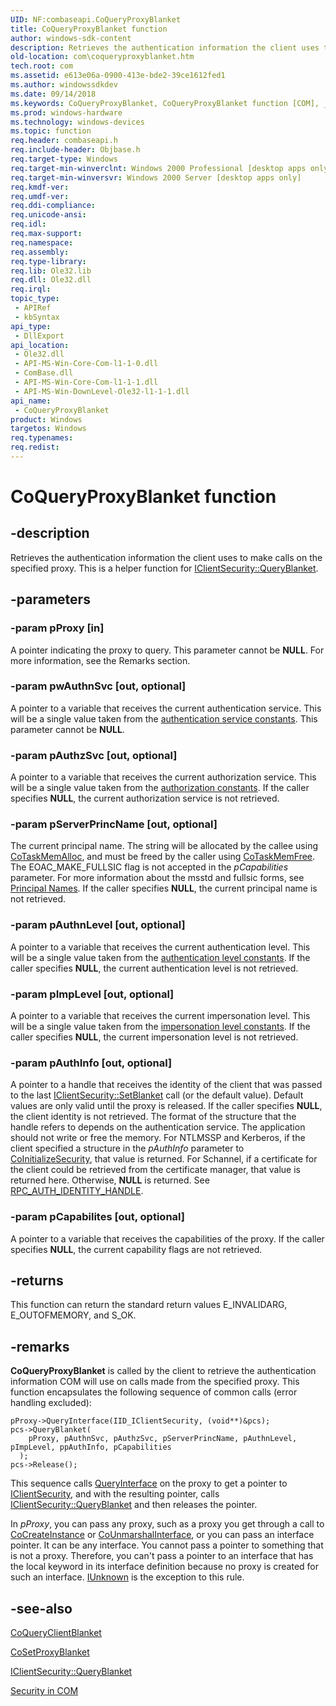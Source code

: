 ```yaml
---
UID: NF:combaseapi.CoQueryProxyBlanket
title: CoQueryProxyBlanket function
author: windows-sdk-content
description: Retrieves the authentication information the client uses to make calls on the specified proxy.
old-location: com\coqueryproxyblanket.htm
tech.root: com
ms.assetid: e613e06a-0900-413e-bde2-39ce1612fed1
ms.author: windowssdkdev
ms.date: 09/14/2018
ms.keywords: CoQueryProxyBlanket, CoQueryProxyBlanket function [COM], _com_CoQueryProxyBlanket, com.coqueryproxyblanket, combaseapi/CoQueryProxyBlanket
ms.prod: windows-hardware
ms.technology: windows-devices
ms.topic: function
req.header: combaseapi.h
req.include-header: Objbase.h
req.target-type: Windows
req.target-min-winverclnt: Windows 2000 Professional [desktop apps only]
req.target-min-winversvr: Windows 2000 Server [desktop apps only]
req.kmdf-ver: 
req.umdf-ver: 
req.ddi-compliance: 
req.unicode-ansi: 
req.idl: 
req.max-support: 
req.namespace: 
req.assembly: 
req.type-library: 
req.lib: Ole32.lib
req.dll: Ole32.dll
req.irql: 
topic_type:
 - APIRef
 - kbSyntax
api_type:
 - DllExport
api_location:
 - Ole32.dll
 - API-MS-Win-Core-Com-l1-1-0.dll
 - ComBase.dll
 - API-MS-Win-Core-Com-l1-1-1.dll
 - API-MS-Win-DownLevel-Ole32-l1-1-1.dll
api_name:
 - CoQueryProxyBlanket
product: Windows
targetos: Windows
req.typenames: 
req.redist: 
---
```


# CoQueryProxyBlanket function


## -description


Retrieves the authentication information the client uses to make calls on the specified proxy. This is a helper function for <a href="https://msdn.microsoft.com/en-us/library/ms687312(v=VS.85).aspx">IClientSecurity::QueryBlanket</a>.



## -parameters




### -param pProxy [in]

A pointer indicating the proxy to query. This parameter cannot be <b>NULL</b>. For more information, see the Remarks section.


### -param pwAuthnSvc [out, optional]

A pointer to a variable that receives the current authentication service. This will be a single value taken from the <a href="https://msdn.microsoft.com/en-us/library/ms692656(v=VS.85).aspx">authentication service constants</a>. This parameter cannot be <b>NULL</b>.


### -param pAuthzSvc [out, optional]

A pointer to a variable that receives the current authorization service. This will be a single value taken from the <a href="https://msdn.microsoft.com/en-us/library/ms690276(v=VS.85).aspx">authorization constants</a>. If the caller specifies <b>NULL</b>, the current authorization service is not retrieved.


### -param pServerPrincName [out, optional]

The current principal name. The string will be allocated by the callee using <a href="https://msdn.microsoft.com/en-us/library/ms692727(v=VS.85).aspx">CoTaskMemAlloc</a>, and must be freed by the caller using <a href="https://msdn.microsoft.com/en-us/library/ms680722(v=VS.85).aspx">CoTaskMemFree</a>. The EOAC_MAKE_FULLSIC flag is not accepted in the <i>pCapabilities</i> parameter. For more information about the msstd and fullsic forms, see <a href="https://msdn.microsoft.com/en-us/library/Aa374385(v=VS.85).aspx">Principal Names</a>. If the caller specifies <b>NULL</b>, the current principal name is not retrieved.


### -param pAuthnLevel [out, optional]

A pointer to a variable that receives the current authentication level. This will be a single value taken from the <a href="https://msdn.microsoft.com/en-us/library/ms678435(v=VS.85).aspx">authentication level constants</a>. If the caller specifies <b>NULL</b>, the current authentication level is not retrieved.


### -param pImpLevel [out, optional]

A pointer to a variable that receives the current impersonation level. This will be a single value taken from the <a href="https://msdn.microsoft.com/en-us/library/ms693790(v=VS.85).aspx">impersonation level constants</a>. If the caller specifies <b>NULL</b>, the current impersonation level is not retrieved.


### -param pAuthInfo [out, optional]

A pointer to a handle that receives the identity of the client that was passed to the last <a href="https://msdn.microsoft.com/en-us/library/ms691255(v=VS.85).aspx">IClientSecurity::SetBlanket</a> call (or the default value). Default values are only valid until the proxy is released. If the caller specifies <b>NULL</b>, the client identity is not retrieved. The format of the structure that the handle refers to depends on the authentication service. The application should not write or free the memory. For NTLMSSP and Kerberos, if the client specified a structure in the <i>pAuthInfo</i> parameter to <a href="https://msdn.microsoft.com/en-us/library/ms693736(v=VS.85).aspx">CoInitializeSecurity</a>, that value is returned. For Schannel, if a certificate for the client could be retrieved from the certificate manager, that value is returned here. Otherwise, <b>NULL</b> is returned. See <a href="https://msdn.microsoft.com/en-us/library/Aa378492(v=VS.85).aspx">RPC_AUTH_IDENTITY_HANDLE</a>.


### -param pCapabilites [out, optional]

A pointer to a variable that receives the capabilities of the proxy. If the caller specifies <b>NULL</b>, the current capability flags are not retrieved.


## -returns



This function can return the standard return values E_INVALIDARG, E_OUTOFMEMORY, and S_OK.




## -remarks



<b>CoQueryProxyBlanket</b> is called by the client to retrieve the authentication information COM will use on calls made from the specified proxy. This function encapsulates the following sequence of common calls (error handling excluded):



<pre class="syntax" xml:space="preserve"><code>pProxy-&gt;QueryInterface(IID_IClientSecurity, (void**)&amp;pcs);
pcs-&gt;QueryBlanket(
    pProxy, pAuthnSvc, pAuthzSvc, pServerPrincName, pAuthnLevel, pImpLevel, ppAuthInfo, pCapabilities
  );
pcs-&gt;Release();
</code></pre>
This sequence calls <a href="https://msdn.microsoft.com/en-us/library/ms682521(v=VS.85).aspx">QueryInterface</a> on the proxy to get a pointer to <a href="https://msdn.microsoft.com/en-us/library/ms683964(v=VS.85).aspx">IClientSecurity</a>, and with the resulting pointer, calls <a href="https://msdn.microsoft.com/en-us/library/ms687312(v=VS.85).aspx">IClientSecurity::QueryBlanket</a> and then releases the pointer.

In <i>pProxy</i>, you can pass any proxy, such as a proxy you get through a call to <a href="https://msdn.microsoft.com/en-us/library/ms686615(v=VS.85).aspx">CoCreateInstance</a> or <a href="https://msdn.microsoft.com/en-us/library/ms693382(v=VS.85).aspx">CoUnmarshalInterface</a>, or you can pass an interface pointer. It can be any interface. You cannot pass a pointer to something that is not a proxy. Therefore, you can't pass a pointer to an interface that has the local keyword in its interface definition because no proxy is created for such an interface. <a href="https://msdn.microsoft.com/en-us/library/ms680509(v=VS.85).aspx">IUnknown</a> is the exception to this rule.





## -see-also




<a href="https://msdn.microsoft.com/en-us/library/ms683738(v=VS.85).aspx">CoQueryClientBlanket</a>



<a href="https://msdn.microsoft.com/en-us/library/ms692692(v=VS.85).aspx">CoSetProxyBlanket</a>



<a href="https://msdn.microsoft.com/en-us/library/ms687312(v=VS.85).aspx">IClientSecurity::QueryBlanket</a>



<a href="https://msdn.microsoft.com/en-us/library/ms693319(v=VS.85).aspx">Security in COM</a>
 

 

